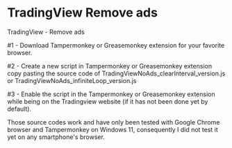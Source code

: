# TradingView Remove ads
TradingView - Remove ads

#1 - Download Tampermonkey or Greasemonkey extension for your favorite browser.

#2 - Create a new script in Tampermonkey or Greasemonkey extension copy pasting the source code of TradingViewNoAds_clearInterval_version.js or TradingViewNoAds_infiniteLoop_version.js

#3 - Enable the script in the Tampermonkey or Greasemonkey extension while being on the Tradingview website (if it has not been done yet by default).

Those source codes work and have only been tested with Google Chrome browser and Tampermonkey on Windows 11, consequently I did not test it yet on any smartphone's browser.
